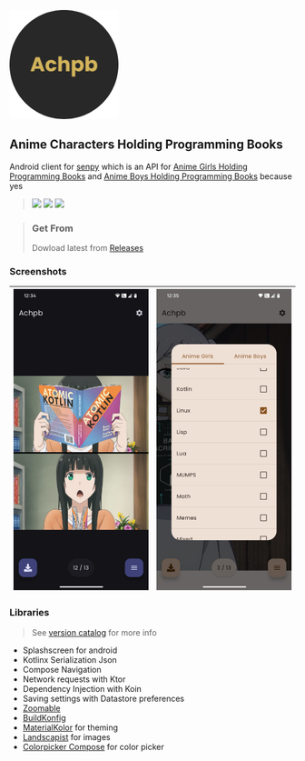 ![](fastlane/metadata/android/en-US/images/icon-192.png)

## **A**nime **C**haracters **H**olding **P**rogramming **B**ooks

Android client for [senpy](https://api.senpy.club/) which is an API for
[Anime Girls Holding Programming Books](https://github.com/cat-milk/Anime-Girls-Holding-Programming-Books)
and [Anime Boys Holding Programming Books](https://github.com/flyingcakes85/Anime-Boys-Holding-Programming-Books)
because yes


> [<img src="https://ziadoua.github.io/m3-Markdown-Badges/badges/Android/android2.svg">]()
> [<img src="https://ziadoua.github.io/m3-Markdown-Badges/badges/AndroidStudio/androidstudio3.svg">]()
> [<img src="https://ziadoua.github.io/m3-Markdown-Badges/badges/Kotlin/kotlin1.svg">]()

> ### Get From
> Dowload latest from [Releases](https://github.com/shub39/Achpb-client/releases)

### Screenshots 

| ![Image 1](fastlane/metadata/android/en-US/images/phoneScreenshots/1.png) | ![Image 2](fastlane/metadata/android/en-US/images/phoneScreenshots/2.png) |
|:-------------------------------------------------------------------------:|:-------------------------------------------------------------------------:|

### Libraries

> See [version catalog](gradle/libs.versions.toml) for more info

- Splashscreen for android
- Kotlinx Serialization Json
- Compose Navigation
- Network requests with Ktor
- Dependency Injection with Koin
- Saving settings with Datastore preferences
- [Zoomable](https://github.com/usuiat/Zoomable)
- [BuildKonfig](https://github.com/yshrsmz/BuildKonfig)
- [MaterialKolor](https://github.com/jordond/MaterialKolor) for theming
- [Landscapist](https://github.com/skydoves/landscapist) for images
- [Colorpicker Compose](https://github.com/skydoves/colorpicker-compose) for color picker